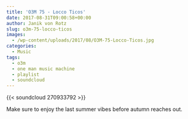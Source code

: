 ```yaml
---
title: 'O3M 75 - Locco Ticos'
date: 2017-08-31T09:00:58+00:00
author: Janik von Rotz
slug: o3m-75-locco-ticos
images:
  - /wp-content/uploads/2017/08/O3M-75-Locco-Ticos.jpg
categories:
  - Music
tags:
  - o3m
  - one man music machine
  - playlist
  - soundcloud
---
```

{{< soundcloud 270933792 >}}

Make sure to enjoy the last summer vibes before autumn reaches out.